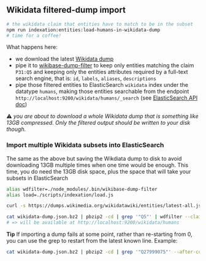 ## Wikidata filtered-dump import

```sh
# the wikidata claim that entities have to match to be in the subset
npm run indexation:entities:load-humans-in-wikidata-dump
# time for a coffee!
```
What happens here:
* we download the latest [Wikidata dump](https://www.wikidata.org/wiki/Wikidata:Database_download#JSON_dumps_.28recommended.29)
* pipe it to [wikibase-dump-filter](https://github.com/maxlath/wikibase-dump-filter) to keep only entities matching the claim `P31:Q5` and keeping only the entities attributes required by a full-text search engine, that is: `id`, `labels`, `aliases`, `descriptions`
* pipe those filtered entities to ElasticSearch `wikidata` index under the datatype `humans`, making those entities searchable from the endpoint `http://localhost:9200/wikidata/humans/_search` (see [ElasticSearch API doc](https://www.elastic.co/guide/en/elasticsearch/reference/current/search-search.html))

:warning: *you are about to download a whole Wikidata dump that is something like 13GB compressed. Only the filtered output should be written to your disk though.*

### Import multiple Wikidata subsets into ElasticSearch

The same as the above but saving the Wikdiata dump to disk to avoid downloading 13GB multiple times when one time would be enough. This time, you do need the 13GB disk space, plus the space that will take your subsets in ElasticSearch
```sh
alias wdfilter=./node_modules/.bin/wikibase-dump-filter
alias load=./scripts/indexation/load.js

curl -s https://dumps.wikimedia.org/wikidatawiki/entities/latest-all.json.bz2 > wikidata-dump.json.bz2

cat wikidata-dump.json.bz2 | pbzip2 -cd | grep '"Q5"' | wdfilter --claim P31:Q5 --omit type,sitelinks | load wikidata
# => will be available at http://localhost:9200/wikidata/humans
```

**Tip**
If importing a dump fails at some point, rather than re-starting from 0, you can use the grep to restart from the latest known line.
Example:
```sh
cat wikidata-dump.json.bz2 | pbzip2 -cd | grep '"Q27999075"' --after-context 1000000000000 --color=never | grep '"Q5"' | ./node_modules/.bin/wikibase-dump-filter --claim P31:Q5 --omit type,sitelinks | ./scripts/indexation/load.js wikidata
```
